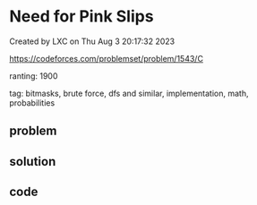 # Need for Pink Slips

Created by LXC on Thu Aug  3 20:17:32 2023

https://codeforces.com/problemset/problem/1543/C

ranting: 1900

tag: bitmasks, brute force, dfs and similar, implementation, math, probabilities

## problem



## solution



## code

``` cpp

```
